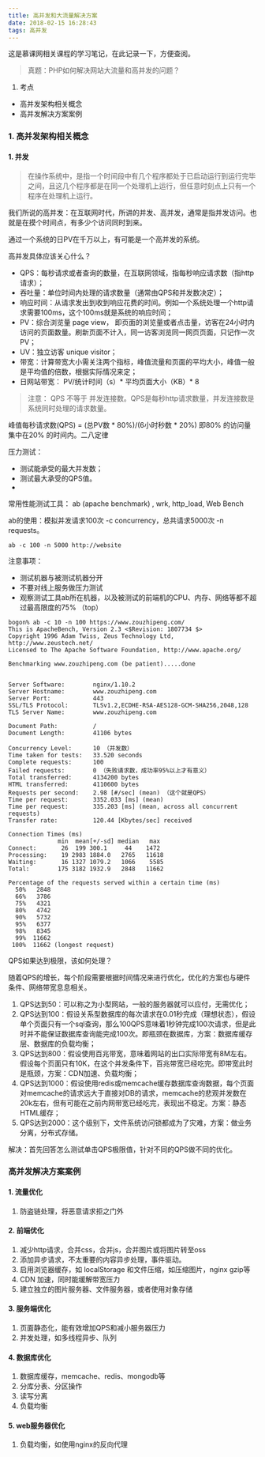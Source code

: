 ```yaml
---
title: 高并发和大流量解决方案
date: 2018-02-15 16:28:43
tags: 高并发
---
```


这是慕课网相关课程的学习笔记，在此记录一下，方便查阅。

> 真题：PHP如何解决网站大流量和高并发的问题？

1. 考点
- 高并发架构相关概念
- 高并发解决方案案例

<!-- more -->

### 1. 高并发架构相关概念

#### 1. 并发

> 在操作系统中，是指一个时间段中有几个程序都处于已启动运行到运行完毕之间，且这几个程序都是在同一个处理机上运行，但任意时刻点上只有一个程序在处理机上运行。

我们所说的高并发：在互联网时代，所讲的并发、高并发，通常是指并发访问。也就是在摸个时间点，有多少个访问同时到来。

通过一个系统的日PV在千万以上，有可能是一个高并发的系统。

高并发具体应该关心什么？

- QPS：每秒请求或者查询的数量，在互联网领域，指每秒响应请求数（指http请求）；
- 吞吐量：单位时间内处理的请求数量（通常由QPS和并发数决定）；
- 响应时间：从请求发出到收到响应花费的时间。例如一个系统处理一个http请求需要100ms，这个100ms就是系统的响应时间；
- PV：综合浏览量 page view， 即页面的浏览量或者点击量，访客在24小时内访问的页面数量。刷新页面不计入，同一访客浏览同一网页页面，只记作一次PV；
- UV：独立访客 unique visitor；
- 带宽：计算带宽大小需关注两个指标，峰值流量和页面的平均大小，峰值一般是平均值的倍数，根据实际情况来定；
- 日网站带宽： PV/统计时间（s）\* 平均页面大小（KB）\* 8


> 注意： QPS 不等于 并发连接数。QPS是每秒http请求数量，并发连接数是系统同时处理的请求数量。

峰值每秒请求数(QPS) = (总PV数 * 80%)/(6小时秒数 * 20%)  即80% 的访问量集中在20% 的时间内。二八定律

压力测试：
- 测试能承受的最大并发数；
- 测试最大承受的QPS值。
- 

常用性能测试工具： ab (apache benchmark) , wrk, http_load, Web Bench

ab的使用：模拟并发请求100次 -c concurrency，总共请求5000次 -n requests。

```
ab -c 100 -n 5000 http://website
```

注意事项：
- 测试机器与被测试机器分开
- 不要对线上服务做压力测试
- 观察测试工具ab所在机器，以及被测试的前端机的CPU、内存、网络等都不超过最高限度的75% （top）

```
bogon% ab -c 10 -n 100 https://www.zouzhipeng.com/
This is ApacheBench, Version 2.3 <$Revision: 1807734 $>
Copyright 1996 Adam Twiss, Zeus Technology Ltd, http://www.zeustech.net/
Licensed to The Apache Software Foundation, http://www.apache.org/

Benchmarking www.zouzhipeng.com (be patient).....done


Server Software:        nginx/1.10.2
Server Hostname:        www.zouzhipeng.com
Server Port:            443
SSL/TLS Protocol:       TLSv1.2,ECDHE-RSA-AES128-GCM-SHA256,2048,128
TLS Server Name:        www.zouzhipeng.com

Document Path:          /
Document Length:        41106 bytes

Concurrency Level:      10 （并发数）
Time taken for tests:   33.520 seconds
Complete requests:      100
Failed requests:        0 （失败请求数，成功率95%以上才有意义）
Total transferred:      4134200 bytes
HTML transferred:       4110600 bytes
Requests per second:    2.98 [#/sec] (mean) （这个就是QPS）
Time per request:       3352.033 [ms] (mean)
Time per request:       335.203 [ms] (mean, across all concurrent requests)
Transfer rate:          120.44 [Kbytes/sec] received

Connection Times (ms)
              min  mean[+/-sd] median   max
Connect:       26  199 300.1     44    1472
Processing:    19 2983 1884.0   2765   11618
Waiting:       16 1327 1079.2   1066    5585
Total:        175 3182 1932.9   2848   11662

Percentage of the requests served within a certain time (ms)
  50%   2848
  66%   3786
  75%   4321
  80%   4742
  90%   5732
  95%   6377
  98%   8345
  99%  11662
 100%  11662 (longest request)
```

QPS如果达到极限，该如何处理？

随着QPS的增长，每个阶段需要根据时间情况来进行优化，优化的方案也与硬件条件、网络带宽息息相关。

1. QPS达到50：可以称之为小型网站，一般的服务器就可以应付，无需优化；
2. QPS达到100：假设关系型数据库的每次请求在0.01秒完成（理想状态），假设单个页面只有一个sql查询，那么100QPS意味着1秒钟完成100次请求，但是此时并不能保证数据库查询能完成100次。即瓶颈在数据库，方案：数据库缓存层、数据库的负载均衡；
3. QPS达到800：假设使用百兆带宽，意味着网站的出口实际带宽有8M左右。假设每个页面只有10K，在这个并发条件下，百兆带宽已经吃完。即带宽此时是瓶颈，方案：CDN加速、负载均衡；
4. QPS达到1000：假设使用redis或memcache缓存数据库查询数据，每个页面对memcache的请求远大于直接对DB的请求，memcache的悲观并发数在20k左右，但有可能在之前内网带宽已经吃完，表现出不稳定。方案：静态HTML缓存；
5. QPS达到2000：这个级别下，文件系统访问锁都成为了灾难，方案：做业务分离，分布式存储。

解决：首先回答怎么测试单击QPS极限值，针对不同的QPS做不同的优化。


### 高并发解决方案案例

#### 1. 流量优化
1. 防盗链处理，将恶意请求拒之门外

#### 2. 前端优化

1. 减少http请求，合并css，合并js，合并图片或将图片转至oss
2. 添加异步请求，不太重要的内容异步处理，事件驱动。
3. 启用浏览器缓存，如 localStorage 和文件压缩，如压缩图片，nginx gzip等
4. CDN 加速，同时能缓解带宽压力
5. 建立独立的图片服务器、文件服务器，或者使用对象存储

#### 3. 服务端优化

1. 页面静态化，能有效增加QPS和减小服务器压力
2. 并发处理，如多线程异步、队列

#### 4. 数据库优化

1. 数据库缓存，memcache、redis、mongodb等
2. 分库分表、分区操作
3. 读写分离
4. 负载均衡

#### 5. web服务器优化
1. 负载均衡，如使用nginx的反向代理
